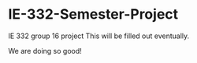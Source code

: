 # IE-332-Semester-Project
IE 332 group 16 project
This will be filled out eventually.


We are doing so good!
